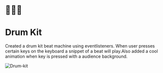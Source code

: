 # 🥁🥁🥁
# Drum Kit 
Created a drum kit beat machine using eventlisteners. When user presses certain keys on the keyboard a snippet of a beat will play.Also added a cool animation when key is pressed with a audience background.

![Drum-kit](https://user-images.githubusercontent.com/25596786/67540555-96fbed80-f69a-11e9-9bd7-40d24552ac7e.gif)

